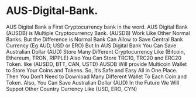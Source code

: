 # AUS-Digital-Bank.
AUS Digital Bank a First Cryptocurrency bank in the word. AUS Digital Bank (AUSDB) is Multiple Cryptocurrency Bank. (AUSDB) Work Like Other Normal Banks. But the Difference is Normal Bank Can Allow to Save Central Bank Currency (Eg AUD, USD or ERO) But In AUS Digital Bank You Can Save Australian Dollar (AUD) Store Many Different Cryptocurrency Like (Bitcoin, Ethereum, TRON, RIPPLE) Also You Can Store TRC10, TRC20 and ERC20 Token. like (AUSDD, BTT, CAN, USTD) AUSDB Will provide Multicoin Wallet to Store Your Coins and Tokens. So, it’s Safe and Easy All in One Place. Then You Don’t Need to Download Many Different Wallet To Each Coin and Token. Also, You Can Save Australian Dollar (AUD) In the Future We Will Suppot Other Country Currency Like (USD, ERO, CYN) 
